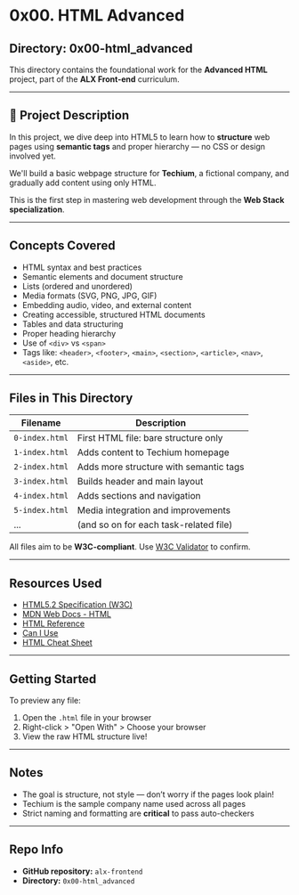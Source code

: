 # 0x00. HTML Advanced

##  Directory: 0x00-html_advanced

This directory contains the foundational work for the **Advanced HTML** project, part of the **ALX Front-end** curriculum.

---

## 📘 Project Description

In this project, we dive deep into HTML5 to learn how to **structure** web pages using **semantic tags** and proper hierarchy — no CSS or design involved yet.

We'll build a basic webpage structure for **Techium**, a fictional company, and gradually add content using only HTML.

This is the first step in mastering web development through the **Web Stack specialization**.

---

##  Concepts Covered

- HTML syntax and best practices
- Semantic elements and document structure
- Lists (ordered and unordered)
- Media formats (SVG, PNG, JPG, GIF)
- Embedding audio, video, and external content
- Creating accessible, structured HTML documents
- Tables and data structuring
- Proper heading hierarchy
- Use of `<div>` vs `<span>`
- Tags like: `<header>`, `<footer>`, `<main>`, `<section>`, `<article>`, `<nav>`, `<aside>`, etc.

---

##  Files in This Directory

| Filename        | Description                              |
|-----------------|------------------------------------------|
| `0-index.html`  | First HTML file: bare structure only     |
| `1-index.html`  | Adds content to Techium homepage         |
| `2-index.html`  | Adds more structure with semantic tags   |
| `3-index.html`  | Builds header and main layout            |
| `4-index.html`  | Adds sections and navigation             |
| `5-index.html`  | Media integration and improvements       |
| ...             | (and so on for each task-related file)   |

All files aim to be **W3C-compliant**. Use [W3C Validator](https://validator.w3.org/) to confirm.

---

##  Resources Used

- [HTML5.2 Specification (W3C)](https://www.w3.org/TR/html52/)
- [MDN Web Docs - HTML](https://developer.mozilla.org/en-US/docs/Web/HTML)
- [HTML Reference](https://htmlreference.io/)
- [Can I Use](https://caniuse.com/)
- [HTML Cheat Sheet](https://websitesetup.org/html5-cheat-sheet/)

---

##  Getting Started

To preview any file:

1. Open the `.html` file in your browser
2. Right-click > "Open With" > Choose your browser
3. View the raw HTML structure live!

---

##  Notes

- The goal is structure, not style — don’t worry if the pages look plain!
- Techium is the sample company name used across all pages
- Strict naming and formatting are **critical** to pass auto-checkers

---

##  Repo Info

- **GitHub repository:** `alx-frontend`  
- **Directory:** `0x00-html_advanced`

